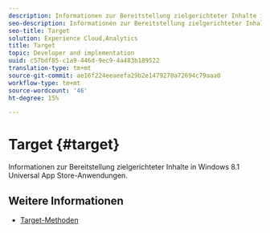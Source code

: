 ```yaml
---
description: Informationen zur Bereitstellung zielgerichteter Inhalte in Windows 8.1 Universal App Store-Anwendungen.
seo-description: Informationen zur Bereitstellung zielgerichteter Inhalte in Windows 8.1 Universal App Store-Anwendungen.
seo-title: Target
solution: Experience Cloud,Analytics
title: Target
topic: Developer and implementation
uuid: c57bdf85-c1a9-446d-9ec9-4a483b189522
translation-type: tm+mt
source-git-commit: ae16f224eeaeefa29b2e1479270a72694c79aaa0
workflow-type: tm+mt
source-wordcount: '46'
ht-degree: 15%

---
```



# Target {#target}

Informationen zur Bereitstellung zielgerichteter Inhalte in Windows 8.1 Universal App Store-Anwendungen.

## Weitere Informationen

+ [Target-Methoden](/help/windows-appstore/target/target-methods.md)
